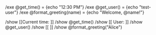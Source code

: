 /exe @get_time() = {echo "12:30 PM"}
/exe @get_user() = {echo "test-user"}
/exe @format_greeting(name) = {echo "Welcome, @name!"}

/show [[Current time: ]]
/show @get_time()
/show [[
User: ]]
/show @get_user()
/show [[
]]
/show @format_greeting("Alice")